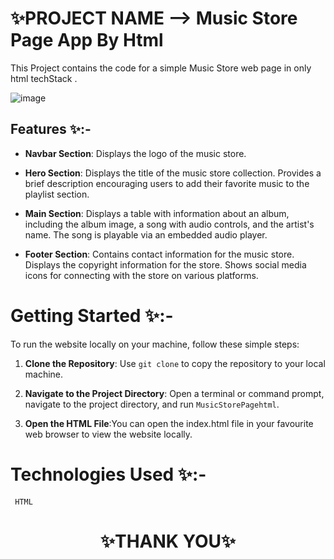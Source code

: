 
# ✨PROJECT NAME -->  Music Store Page  App By Html

This Project contains the code for a simple Music Store web page in only html techStack .

![image](https://github.com/sigma-webdev/PROJECT_PRO/assets/107506646/64103eed-3ebf-4639-8c5a-eeba63c68c28)


## Features ✨:-
- **Navbar Section**:
Displays the logo of the music store.

- **Hero Section**:
Displays the title of the music store collection.
Provides a brief description encouraging users to add their favorite music to the playlist section.

- **Main Section**:
Displays a table with information about an album, including the album image, a song with audio controls, and the artist's name.
The song is playable via an embedded audio player.

- **Footer Section**:
Contains contact information for the music store.
Displays the copyright information for the store.
Shows social media icons for connecting with the store on various platforms.

  

# Getting Started ✨:-

To run the website locally on your machine, follow these simple steps:

1. **Clone the Repository**: Use `git clone` to copy the repository to your local machine.

2. **Navigate to the Project Directory**: Open a terminal or command prompt, navigate to the project directory, and run `MusicStorePagehtml`.

3. **Open the HTML File**:You can open the index.html file in your favourite web browser to view the website locally.


# Technologies Used ✨:-
     HTML




<h1 align = "center"> ✨THANK YOU✨ </h1>
